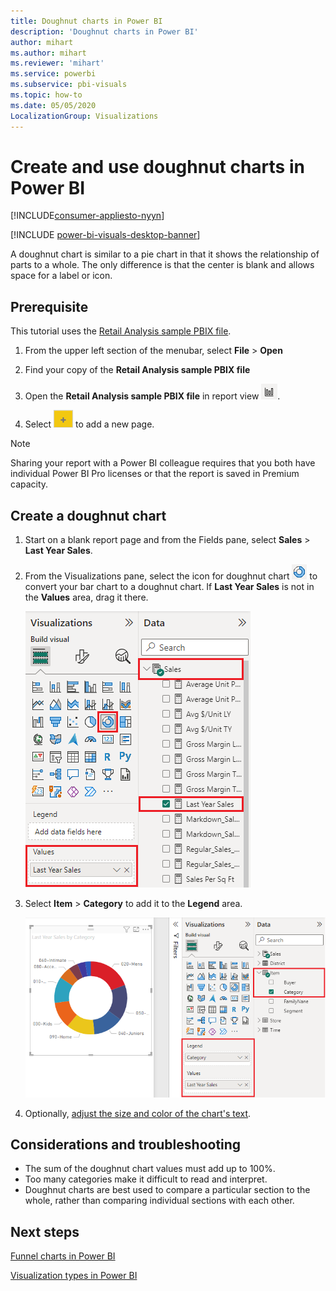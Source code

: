 ```yaml
---
title: Doughnut charts in Power BI
description: 'Doughnut charts in Power BI'
author: mihart
ms.author: mihart
ms.reviewer: 'mihart'
ms.service: powerbi
ms.subservice: pbi-visuals
ms.topic: how-to
ms.date: 05/05/2020
LocalizationGroup: Visualizations
---
```

# Create and use doughnut charts in Power BI

[!INCLUDE[consumer-appliesto-nyyn](../includes/consumer-appliesto-nyyn.md)]

[!INCLUDE [power-bi-visuals-desktop-banner](../includes/power-bi-visuals-desktop-banner.md)]

A doughnut chart is similar to a pie chart in that it shows the relationship of parts to a whole. The only difference is that the center is blank and allows space for a label or icon.

## Prerequisite

This tutorial uses the [Retail Analysis sample PBIX file](https://download.microsoft.com/download/9/6/D/96DDC2FF-2568-491D-AAFA-AFDD6F763AE3/Retail%20Analysis%20Sample%20PBIX.pbix).

1. From the upper left section of the menubar, select **File** > **Open**
   
2. Find your copy of the **Retail Analysis sample PBIX file**

1. Open the **Retail Analysis sample PBIX file** in report view ![Screenshot of the report view icon.](media/power-bi-visualization-kpi/power-bi-report-view.png).

1. Select ![Screenshot of the yellow tab.](media/power-bi-visualization-kpi/power-bi-yellow-tab.png) to add a new page.


> [!NOTE]
> Sharing your report with a Power BI colleague requires that you both have individual Power BI Pro licenses or that the report is saved in Premium capacity.    

## Create a doughnut chart

1. Start on a blank report page and from the Fields pane, select **Sales** \> **Last Year Sales**.  
   
3. From the Visualizations pane, select the icon for doughnut chart ![doughnut chart icon](media/power-bi-visualization-doughnut-charts/power-bi-icon.png) to convert your bar chart to a doughnut chart. If **Last Year Sales** is not in the **Values** area, drag it there.
     
   ![Visualization pane with doughnut selected](media/power-bi-visualization-doughnut-charts/power-bi-doughnut-chart.png)

4. Select **Item** \> **Category** to add it to the **Legend** area. 
     
    ![doughnut next to Fields pane](media/power-bi-visualization-doughnut-charts/power-bi-doughnut-done.png)

5. Optionally, [adjust the size and color of the chart's text](power-bi-visualization-customize-title-background-and-legend.md). 

## Considerations and troubleshooting
* The sum of the doughnut chart values must add up to 100%.
* Too many categories make it difficult to read and interpret.
* Doughnut charts are best used to compare a particular section to the whole, rather than comparing individual sections with each other. 

## Next steps
[Funnel charts in Power BI](power-bi-visualization-funnel-charts.md)

[Visualization types in Power BI](power-bi-visualization-types-for-reports-and-q-and-a.md)


